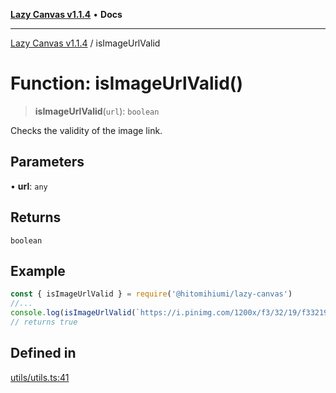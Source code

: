 [**Lazy Canvas v1.1.4**](../README.md) • **Docs**

***

[Lazy Canvas v1.1.4](../globals.md) / isImageUrlValid

# Function: isImageUrlValid()

> **isImageUrlValid**(`url`): `boolean`

Checks the validity of the image link.

## Parameters

• **url**: `any`

## Returns

`boolean`

## Example

```ts
const { isImageUrlValid } = require('@hitomihiumi/lazy-canvas')
//...
console.log(isImageUrlValid(`https://i.pinimg.com/1200x/f3/32/19/f332192b2090f437ca9f49c1002287b6.jpg`)) 
// returns true
```

## Defined in

[utils/utils.ts:41](https://github.com/Asayukiii/lazy-canvas-ts/blob/eede1ecae82026bf7ec8c2e6dc894fb1a062462a/src/utils/utils.ts#L41)
